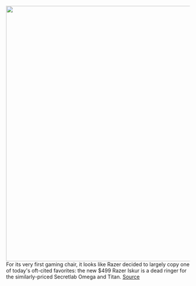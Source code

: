 <img src='https://cdn.vox-cdn.com/thumbor/Nd3VzGGFTPCEJmiBsO0eTwYMrSQ=/0x0:4102x2735/1200x800/filters:focal(1723x1040:2379x1696)/cdn.vox-cdn.com/uploads/chorus_image/image/67612519/iskur_2.0.jpg' width='700px' /><br/>
For its very first gaming chair, it looks like Razer decided to largely copy one of today's oft-cited favorites: the new $499 Razer Iskur is a dead ringer for the similarly-priced Secretlab Omega and Titan.
<a href='https://www.theverge.com/2020/10/10/21510427/razer-iskur-first-gaming-chair-secretlab-omega-titan-similarity'> Source <a/>